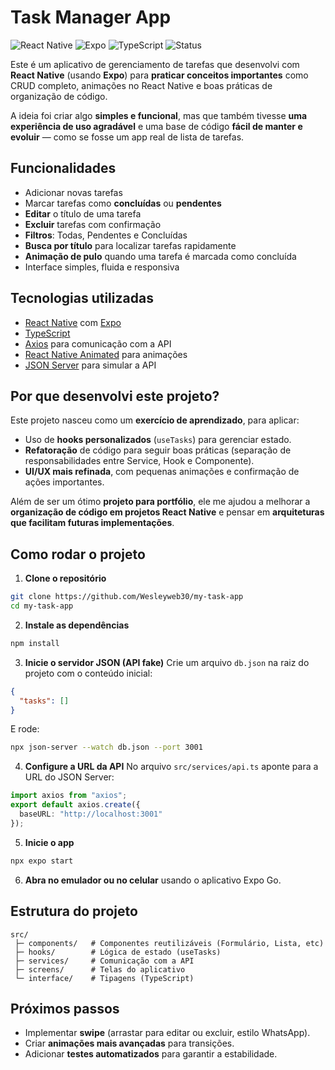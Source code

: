 
# Task Manager App

![React Native](https://img.shields.io/badge/React%20Native-blue)
![Expo](https://img.shields.io/badge/Expo-lightgrey)
![TypeScript](https://img.shields.io/badge/TypeScript-blue)
![Status](https://img.shields.io/badge/status-em%20desenvolvimento-yellow)

Este é um aplicativo de gerenciamento de tarefas que desenvolvi com **React Native** (usando **Expo**) para **praticar conceitos importantes** como CRUD completo, animações no React Native e boas práticas de organização de código.

A ideia foi criar algo **simples e funcional**, mas que também tivesse **uma experiência de uso agradável** e uma base de código **fácil de manter e evoluir** — como se fosse um app real de lista de tarefas.

## Funcionalidades
- Adicionar novas tarefas
- Marcar tarefas como **concluídas** ou **pendentes**
- **Editar** o título de uma tarefa
- **Excluir** tarefas com confirmação
- **Filtros**: Todas, Pendentes e Concluídas
- **Busca por título** para localizar tarefas rapidamente
- **Animação de pulo** quando uma tarefa é marcada como concluída
- Interface simples, fluida e responsiva

## Tecnologias utilizadas
- [React Native](https://reactnative.dev/) com [Expo](https://expo.dev/)
- [TypeScript](https://www.typescriptlang.org/)
- [Axios](https://axios-http.com/) para comunicação com a API
- [React Native Animated](https://reactnative.dev/docs/animated) para animações
- [JSON Server](https://github.com/typicode/json-server) para simular a API

## Por que desenvolvi este projeto?
Este projeto nasceu como um **exercício de aprendizado**, para aplicar:
- Uso de **hooks personalizados** (`useTasks`) para gerenciar estado.
- **Refatoração** de código para seguir boas práticas (separação de responsabilidades entre Service, Hook e Componente).
- **UI/UX mais refinada**, com pequenas animações e confirmação de ações importantes.

Além de ser um ótimo **projeto para portfólio**, ele me ajudou a melhorar a **organização de código em projetos React Native** e pensar em **arquiteturas que facilitam futuras implementações**.

## Como rodar o projeto

1. **Clone o repositório**
```bash
git clone https://github.com/Wesleyweb30/my-task-app
cd my-task-app
```

2. **Instale as dependências**
```bash
npm install
```

3. **Inicie o servidor JSON (API fake)**
Crie um arquivo `db.json` na raiz do projeto com o conteúdo inicial:
```json
{
  "tasks": []
}
```
E rode:
```bash
npx json-server --watch db.json --port 3001
```

4. **Configure a URL da API**
No arquivo `src/services/api.ts` aponte para a URL do JSON Server:
```ts
import axios from "axios";
export default axios.create({
  baseURL: "http://localhost:3001"
});
```

5. **Inicie o app**
```bash
npx expo start
```

6. **Abra no emulador ou no celular** usando o aplicativo Expo Go.

## Estrutura do projeto
```
src/
 ├─ components/   # Componentes reutilizáveis (Formulário, Lista, etc)
 ├─ hooks/        # Lógica de estado (useTasks)
 ├─ services/     # Comunicação com a API
 ├─ screens/      # Telas do aplicativo
 └─ interface/    # Tipagens (TypeScript)
```

## Próximos passos
- Implementar **swipe** (arrastar para editar ou excluir, estilo WhatsApp).
- Criar **animações mais avançadas** para transições.
- Adicionar **testes automatizados** para garantir a estabilidade.
